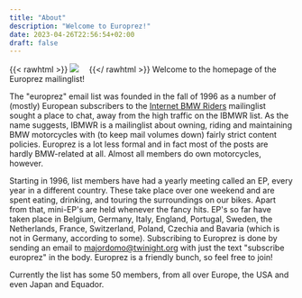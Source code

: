 ```yaml
---
title: "About"
description: "Welcome to Europrez!"
date: 2023-04-26T22:56:54+02:00
draft: false
---
```

{{< rawhtml >}}
<img src="images/switzer1.jpg" class="img-responsive pull-left gap-right" style="padding-right: 1em;" />
{{</ rawhtml >}}
Welcome to the homepage of the Europrez mailinglist!

The "europrez" email list was founded in the fall of 1996 as a number of (mostly) European subscribers to the [Internet BMW Riders](http://www.ibmwr.org) mailinglist sought a place to chat, away from the high traffic on the IBMWR list. As the name suggests, IBMWR is a mailinglist about owning, riding and maintaining BMW motorcycles with (to keep mail volumes down) fairly strict content policies. Europrez is a lot less formal and in fact most of the posts are hardly BMW-related at all. Almost all members do own motorcycles, however.

Starting in 1996, list members have had a yearly meeting called an EP, every year in a different country. These take place over one weekend and are spent eating, drinking, and touring the surroundings on our bikes. Apart from that, mini-EP's are held whenever the fancy hits. EP's so far have taken place in Belgium, Germany, Italy, England, Portugal, Sweden, the Netherlands, France, Switzerland, Poland, Czechia and Bavaria (which is not in Germany, according to some).
Subscribing to Europrez is done by sending an email to majordomo@twinight.org with just the text "subscribe europrez" in the body. Europrez is a friendly bunch, so feel free to join!

Currently the list has some 50 members, from all over Europe, the USA and even Japan and Equador.